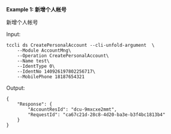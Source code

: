 **Example 1: 新增个人帐号**

新增个人帐号

Input: 

```
tccli ds CreatePersonalAccount --cli-unfold-argument  \
    --Module AccountMng\
    --Operation CreatePersonalAccount\
    --Name test\
    --IdentType 0\
    --IdentNo 140926197802256717\
    --MobilePhone 18187654321
```

Output: 
```
{
    "Response": {
        "AccountResId": "dcu-9mxcxe2mmt",
        "RequestId": "ca67c21d-28c8-4d20-ba3e-b3f4bc1813b4"
    }
}
```

